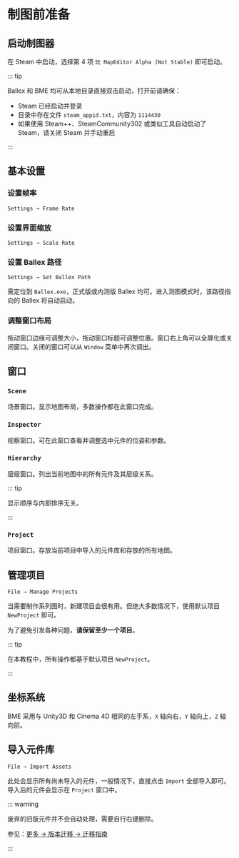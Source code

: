# 制图前准备

## 启动制图器

在 Steam 中启动，选择第 4 项 `玩 MapEditor Alpha (Not Stable)` 即可启动。

::: tip

Ballex 和 BME 均可从本地目录直接双击启动，打开前请确保：

- Steam 已经启动并登录
- 目录中存在文件 `steam_appid.txt`，内容为 `1114430`
- 如果使用 Steam++、SteamCommunity302 或类似工具自动启动了 Steam，请关闭 Steam 并手动重启

:::

## 基本设置

### 设置帧率

`Settings → Frame Rate`

### 设置界面缩放

`Settings → Scale Rate`

### 设置 Ballex 路径

`Settings → Set Ballex Path`

需定位到 `Ballex.exe`，正式版或内测版 Ballex 均可。进入测图模式时，该路径指向的 Ballex 将自动启动。

### 调整窗口布局

拖动窗口边缘可调整大小，拖动窗口标题可调整位置。窗口右上角可以全屏化或关闭窗口。关闭的窗口可以从 `Window` 菜单中再次调出。

## 窗口

### `Scene`

场景窗口。显示地图布局，多数操作都在此窗口完成。

### `Inspector`

视察窗口。可在此窗口查看并调整选中元件的位姿和参数。

### `Hierarchy`

层级窗口。列出当前地图中的所有元件及其层级关系。

::: tip

显示顺序与内部排序无关。

:::

### `Project`

项目窗口。存放当前项目中导入的元件库和存放的所有地图。

## 管理项目

`File → Manage Projects`

当需要制作系列图时，新建项目会很有用。但绝大多数情况下，使用默认项目 `NewProject` 即可。

为了避免引发各种问题，**请保留至少一个项目**。

::: tip

在本教程中，所有操作都基于默认项目 `NewProject`。

:::

## 坐标系统

BME 采用与 Unity3D 和 Cinema 4D 相同的左手系，`X` 轴向右，`Y` 轴向上，`Z` 轴向前。

## 导入元件库

`File → Import Assets`

此处会显示所有尚未导入的元件，一般情况下，直接点击 `Import` 全部导入即可。导入后的元件会显示在 `Project` 窗口中。

::: warning

废弃的旧版元件并不会自动处理，需要自行右键删除。

参见：[更多 → 版本迁移 → 迁移指南](/migration/guide.md)

:::
